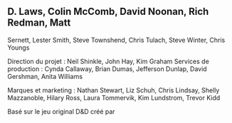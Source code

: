 ## D. Laws, Colin McComb, David Noonan, Rich Redman, Matt

Sernett, Lester Smith, Steve Townshend, Chris Tulach, Steve
Winter, Chris Youngs

Direction du projet : Neil Shinkle, John Hay, Kim Graham
Services de production : Cynda Callaway, Brian Dumas,
Jefferson Dunlap, David Gershman, Anita Williams

Marques et marketing : Nathan Stewart, Liz Schuh,
Chris Lindsay, Shelly Mazzanoble, Hilary Ross,
Laura Tommervik, Kim Lundstrom, Trevor Kidd

Basé sur le jeu original D&D créé par